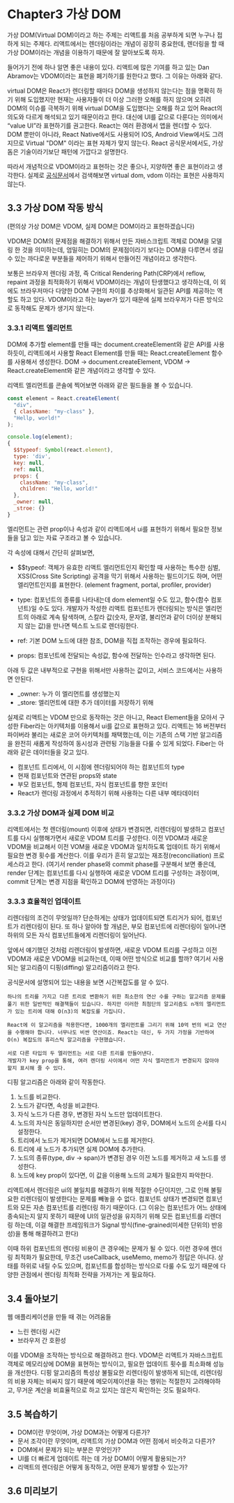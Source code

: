 # Chapter3 가상 DOM

가상 DOM(Virtual DOM)이라고 하는 주제는 리액트를 처음 공부하게 되면 누구나 접하게 되는 주제다.
리액트에서는 렌더링이라는 개념이 굉장히 중요한데, 렌더링을 할 때 가상 DOM이라는 개념을 이용하기 때문에 잘 알아보도록 하자.

들어가기 전에 하나 알면 좋은 내용이 있다.
리액트에 많은 기여를 하고 있는 Dan Abramov는 VDOM이라는 표현을 폐기하기를 원한다고 했다. 그 이유는 아래와 같다.

virtual DOM은 React가 렌더링할 때마다 DOM을 생성하지 않는다는 점을 명확히 하기 위해 도입했지만 현재는 사용자들이 더 이상 그러한 오해를 하지 않으며 오히려 DOM의 이슈를 극복하기 위해 virtual DOM을 도입했다는 오해를 하고 있어 React의 의도와 다르게 해석되고 있기 때문이라고 한다. 대신에 UI를 값으로 다룬다는 의미에서 “value UI”라 표현하기를 권고한다.
React는 여러 환경에서 앱을 렌더할 수 있다. DOM 뿐만이 아니라, React Native에서도 사용되어 IOS, Android View에서도 그려지므로 Virtual "DOM" 이라는 표현 자체가 맞지 않는다.
React 공식문서에서도, 가상돔은 기술이라기보단 패턴에 가깝다고 설명한다.

따라서 개념적으로 VDOM이라고 표현하는 것은 좋으나, 지양하면 좋은 표현이라고 생각한다.
실제로 [공식문서](react.dev)에서 검색해보면 virtual dom, vdom 이라는 표현은 사용하지 않는다.

## 3.3 가상 DOM 작동 방식
(편의상 가상 DOM은 VDOM, 실제 DOM은 DOM이라고 표현하겠습니다)

VDOM은 DOM의 문제점을 해결하기 위해서 만든 자바스크립트 객체로 DOM을 모델링 한 것을 의미하는데,
엄밀히는 DOM의 문제점이라기 보다는 DOM을 다루면서 생길 수 있는 까다로운 부분들을 제어하기 위해서 만들어진 개념이라고 생각한다.

보통은 브라우저 렌더링 과정, 즉 Critical Rendering Path(CRP)에서 reflow, repaint 과정을 최적화하기 위해서 VDOM이라는 개념이 탄생했다고 생각하는데,
이 외에도 브라우저마다 다양한 DOM 구현의 차이를 추상화해서 일관된 API를 제공하는 역할도 하고 있다. VDOM이라고 하는 layer가 있기 때문에 실제 브라우저가 다른 방식으로 동작해도 문제가 생기지 않는다.

### 3.3.1 리액트 엘리먼트

DOM에 추가할 element를 만들 때는 document.createElement와 같은 API를 사용하듯이, 리액트에서 사용할 React Element를 만들 때는 React.createElement 함수를 사용해서 생성한다.
DOM -> document.createElement, VDOM -> React.createElement와 같은 개념이라고 생각할 수 있다.

리액트 엘리먼트를 콘솔에 찍어보면 아래와 같은 필드들을 볼 수 있습니다.

```javascript
const element = React.createElement(
  "div",
  { className: "my-class" },
  "Hellp, world!"
);

console.log(element);
{
  $$typeof: Symbol(react.element),
  type: 'div',
  key: null,
  ref: null,
  props: {
    className: "my-class",
    children: "Hello, world!"
  },
  _owner: null,
  _stroe: {}
}
```

엘리먼트는 관련 prop이나 속성과 같이 리액트에서 ui를 표현하기 위해서 필요한 정보들을 담고 있는 자료 구조라고 볼 수 있습니다.

각 속성에 대해서 간단히 살펴보면,

- $$typeof: 객체가 유효한 리액트 엘리먼트인지 확인할 때 사용하는 특수한 심벌, XSS(Cross Site Scripting) 공격을 막기 위해서 사용하는 필드이기도 하며, 어떤 엘리먼트인지를 표현한다. (element fragment, portal, profiler, provider)
  
- type: 컴포넌트의 종류를 나타내는데 dom element일 수도 있고, 함수(함수 컴포넌트)일 수도 있다.
개발자가 작성한 리액트 컴포넌트가 렌더링되는 방식은 엘리먼트의 아래로 계속 탐색하며, 스칼라 값(숫자, 문자열, 불리언과 같이 더이상 분해되지 않는 값)을 만나면 텍스트 노드로 렌더링한다.

- ref: 기본 DOM 노드에 대한 참조, DOM을 직접 조작하는 경우에 필요하다.

- props: 컴포넌트에 전달되는 속성값, 함수에 전달하는 인수라고 생각하면 된다.

아래 두 값은 내부적으로 구현을 위해서만 사용하는 값이고, 서비스 코드에서는 사용하면 안된다.
- _owner: 누가 이 엘리먼트를 생성했는지
- _store: 엘리먼트에 대한 추가 데이터를 저장하기 위해

실제로 리액트는 VDOM 만으로 동작하는 것은 아니고, React Element들을 모아서 구성한 Fiber라는 아키텍처를 이용해서 ui를 값으로 표현하고 있다.
리액트는 16 버전부터 파이버라 불리는 새로운 코어 아키텍처를 채택했는데, 이는 기존의 스택 기반 알고리즘을 완전히 새롭게 작성하여 동시성과 관련됭 기능들을 다룰 수 있게 되었다.
Fiber는 아래와 같은 데이터들을 갖고 있다.

- 컴포넌트 트리에서, 이 시점에 렌더링되어야 하는 컴포넌트의 type
- 현재 컴포넌트와 연관된 props와 state
- 부모 컴포넌트, 형제 컴포넌트, 자식 컴포넌트를 향한 포인터
- React가 렌더링 과정에서 추적하기 위해 사용하는 다른 내부 메타데이터

### 3.3.2 가상 DOM과 실제 DOM 비교
리액트에서는 첫 렌더링(mount) 이후에 상태가 변경되면, 리렌더링이 발생하고 컴포넌트를 다시 실행해가면서 새로운 VDOM 트리를 구성한다.
이전 VDOM과 새로운 VDOM을 비교해서 이전 VOM을 새로운 VDOM과 일치하도록 업데이트 하기 위해서 필요한 변경 횟수를 계산한다.
이를 우리가 흔히 알고있는 재조정(reconciliation) 프로세스라고 한다.
(여기서 render phase와 commit phase를 구분해서 보면 좋은데, render 단계는 컴포넌트를 다시 실행하여 새로운 VDOM 트리를 구성하는 과정이며, commit 단계는 변경 지점을 확인하고 DOM에 반영하는 과정이다)

### 3.3.3 효율적인 업데이트
리렌더링의 조건이 무엇일까?
단순하게는 상태가 업데이트되면 트리거가 되어, 컴포넌트가 리렌더링이 된다.
또 하나 알아야 할 개념은, 부모 컴포넌트에 리렌더링이 일어나면 하위의 모든 자식 컴포넌트들에게 리렌더링이 일어난다.

앞에서 얘기했던 것처럼 리렌더링이 발생하면, 새로운 VDOM 트리를 구성하고 이전 VDOM과 새로운 VDOM을 비교하는데, 이때 어떤 방식으로 비교를 할까?
여기서 사용되는 알고리즘이 디핑(diffing) 알고리즘이라고 한다.

공식문서에 설명되어 있는 내용을 보면 시간복잡도를 알 수 있다.
```text
하나의 트리를 가지고 다른 트리로 변환하기 위한 최소한의 연산 수를 구하는 알고리즘 문제를 풀기 위한 일반적인 해결책들이 있습니다. 하지만 이러한 최첨단의 알고리즘도 n개의 엘리먼트가 있는 트리에 대해 O(n3)의 복잡도를 가집니다.

React에 이 알고리즘을 적용한다면, 1000개의 엘리먼트를 그리기 위해 10억 번의 비교 연산을 수행해야 합니다. 너무나도 비싼 연산이죠. React는 대신, 두 가지 가정을 기반하여 O(n) 복잡도의 휴리스틱 알고리즘을 구현했습니다.

서로 다른 타입의 두 엘리먼트는 서로 다른 트리를 만들어낸다.
개발자가 key prop을 통해, 여러 렌더링 사이에서 어떤 자식 엘리먼트가 변경되지 않아야 할지 표시해 줄 수 있다.
```

디핑 알고리즘은 아래와 같이 작동한다.
1. 노드를 비교한다.
2. 노드가 같다면, 속성을 비교한다.
3. 자식 노드가 다른 경우, 변경된 자식 노드만 업데이트한다.
4. 노드의 자식은 동일하지만 순서만 변경된(key) 경우, DOM에서 노드의 순서를 다시 설정한다.
5. 트리에서 노드가 제거되면 DOM에서 노드를 제거한다.
6. 트리에 새 노드가 추가되면 실제 DOM에 추가한다.
7. 노드의 종류(type, div -> span)가 변경된 경우 이전 노드를 제거하고 새 노드를 생성한다.
8. 노드에 key prop이 있다면, 이 값을 이용해 노드의 교체가 필요한지 파악한다.

리액트에서 렌더링은 ui의 불일치를 해결하기 위해 적절한 수단이지만, 그로 인해 불필요한 리렌더링이 발생한다는 문제를 빼놓을 수 없다.
컴포넌트 상태가 변경되면 컴포넌트와 모든 자손 컴포넌트를 리렌더링 하기 때문이다.
(그 이유는 컴포넌트가 어느 상태에 종속되는지 알지 못하기 때문에 UI의 일관성을 유지하기 위해 모든 컴포넌트를 리렌더링 하는데, 이걸 해결한 프레임워크가 Signal 방식(fine-grained(미세한 단위의) 반응성)을 통해 해결하려고 한다)

이때 하위 컴포넌트의 렌더링 비용이 큰 경우에는 문제가 될 수 있다. 이런 경우에 렌더링 최적화가 필요한데, 무조건 useCallback, useMemo, memo가 정답은 아니다.
상태를 하위로 내릴 수도 있으며, 컴포넌트를 합성하는 방식으로 다룰 수도 있기 때문에 다양한 관점에서 렌더링 최적화 전략을 가져가는 게 필요하다.

## 3.4 돌아보기
웹 애플리케이션을 만들 때 겪는 어려움들
- 느린 렌더링 시간
- 브라우저 간 호환성

이를 VDOM을 조작하는 방식으로 해결하려고 한다.
VDOM은 리액트가 자바스크립트 객체로 메모리상에 DOM을 표현하는 방식이고, 필요한 업데이트 횟수를 최소화해 성능을 개선한다.
디핑 알고리즘의 특성상 불필요한 리렌더링이 발생하게 되는데, 리렌더링의 비용 자체는 비싸지 않기 때문에 메모이제이션을 하는 행위는 적절한지 고려해야하고, 무거운 계산을 비효율적으로 하고 있지는 않은지 확인하는 것도 필요하다.

## 3.5 복습하기
- DOM이란 무엇이며, 가상 DOM과는 어떻게 다른가?
- 문서 조각이란 무엇이며, 리액트의 가상 DOM과 어떤 점에서 비슷하고 다른가?
- DOM에서 문제가 되는 부분은 무엇인가?
- UI를 더 빠르게 업데이트 하는 데 가상 DOM이 어떻게 활용되는가?
- 리액트의 렌더링은 어떻게 동작하고, 어떤 문제가 발생할 수 있는가?

## 3.6 미리보기
